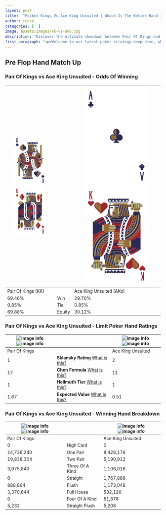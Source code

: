 ```yaml
---
layout: post
title:  "Pocket Kings Vs Ace King Unsuited | Which Is The Better Hand In Poker? A Complete Guide"
author: reece
categories: [  ]
image: assets/images/kk-vs-ako.jpg
description: "Discover the ultimate showdown between Pair Of Kings and Ace King Unsuited in poker! Uncover the odds, strategies, and scenarios where one hand triumphs over the other. Get ready to up your poker game with this thrilling analysis."
first_paragraph: "<p>Welcome to our latest poker strategy deep dive, where we're pitting two distinct hands against each other in a high-stakes showdown: Pair Of Kings vs Ace King Unsuited.</p><p>In the dynamic world of poker, every decision counts, and knowing which hand holds the upper hand is key to your success at the table.</p><p>In this article, we'll dissect these two hands, explore the scenarios where one dominates the other, and equip you with the knowledge to make strategic choices that can tip the odds in your favor.</p><p>Get ready to unravel the intriguing dynamics of these poker hands and elevate your game to new heights.</p>"
---
```




[comment]: # (sp0)

## Pre Flop Hand Match Up

<div class="table hand-ratings" markdown="1"> 



### Pair Of Kings vs Ace King Unsuited - Odds Of Winning


    
| ![image info](assets/images/hand1/k.png) ![image info](assets/images/hand1/ko.png) |  | ![image info](assets/images/hand2/a.png) ![image info](assets/images/hand2/ko.png) |
| -------- | -------- | -------- |
| Pair Of Kings (KK) |  | Ace King Unsuited (AKo) |
| 69.46% | Win | 29.70% |
| 0.85% | Tie | 0.85% |
| 69.88% | Equity | 30.12% |




[comment]: # (sp1)



### Pair Of Kings vs Ace King Unsuited - Limit Poker Hand Ratings


    
| ![image info](https://www.riverpairs.com/assets/images/hand1/k.png) ![image info](https://www.riverpairs.com/assets/images/hand1/ko.png) |  | ![image info](https://www.riverpairs.com/assets/images/hand2/a.png) ![image info](https://www.riverpairs.com/assets/images/hand2/ko.png) |
| -------- | -------- | -------- |
| Pair Of Kings |  | Ace King Unsuited |
| 1 | **Sklansky Rating** [What is this?](/sklansky-rating-explained) | 2 |
| 17 | **Chen Formula** [What is this?](/chen-formula-explained) | 11 |
| 1 | **Hellmuth Tier** [What is this?](/Hellmuth-tier-explained) | 1 |
| 1.67 | **Expected Value** [What is this?](/expected-value-explained) | 0.51 |




[comment]: # (sp2)



### Pair Of Kings vs Ace King Unsuited - Winning Hand Breakdown


    
| ![image info](https://www.riverpairs.com/assets/images/hand1/k.png) ![image info](https://www.riverpairs.com/assets/images/hand1/ko.png) |  | ![image info](https://www.riverpairs.com/assets/images/hand2/a.png) ![image info](https://www.riverpairs.com/assets/images/hand2/ko.png) |
| -------- | -------- | -------- |
| Pair Of Kings |  | Ace King Unsuited |
| 0 | High Card | 0 |
| 14,736,240 | One Pair | 8,428,176 |
| 19,838,304 | Two Pair | 5,190,912 |
| 3,975,840 | Three Of A Kind | 1,106,016 |
| 0 | Straight | 1,767,888 |
| 888,864 | Flush | 1,173,048 |
| 3,370,644 | Full House | 582,120 |
| 0 | Four Of A Kind | 51,876 |
| 5,232 | Straight Flush | 5,208 |




[comment]: # (sp3)



</div>

[comment]: # (sp4)



[comment]: # (sp5)

